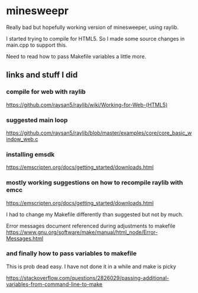 

# minesweepr

Really bad but hopefully working version of minesweeper, using raylib.

I started trying to compile for HTML5. So I made some source changes
in main.cpp to support this.

Need to read how to pass Makefile variables a little more.

## links and stuff I did

### compile for web with raylib
https://github.com/raysan5/raylib/wiki/Working-for-Web-(HTML5)

### suggested main loop
https://github.com/raysan5/raylib/blob/master/examples/core/core_basic_window_web.c

### installing emsdk
https://emscripten.org/docs/getting_started/downloads.html

### mostly working suggestions on how to recompile raylib with emcc
https://emscripten.org/docs/getting_started/downloads.html

I had to change my Makefile differently than suggested but not by much.

Error messages document referenced during adjustments to makefile
https://www.gnu.org/software/make/manual/html_node/Error-Messages.html

### and finally how to pass variables to makefile
This is prob dead easy. I have not done it in a while and make is picky

https://stackoverflow.com/questions/2826029/passing-additional-variables-from-command-line-to-make



